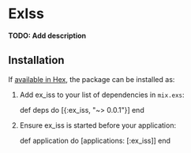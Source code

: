 # ExIss

**TODO: Add description**

## Installation

If [available in Hex](https://hex.pm/docs/publish), the package can be installed as:

  1. Add ex_iss to your list of dependencies in `mix.exs`:

        def deps do
          [{:ex_iss, "~> 0.0.1"}]
        end

  2. Ensure ex_iss is started before your application:

        def application do
          [applications: [:ex_iss]]
        end
